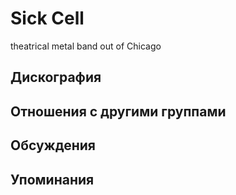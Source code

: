 # Sick Cell

theatrical metal band out of Chicago

## Дискография


## Отношения с другими группами


## Обсуждения


## Упоминания

